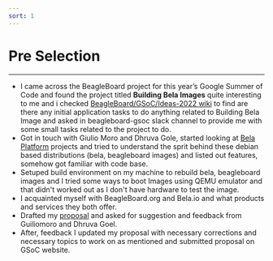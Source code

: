 ```yaml
---
sort: 1
---
```



# Pre Selection
---
- I came across the BeagleBoard project for this year’s Google Summer of Code and found the project titled **Building Bela Images** quite interesting to me and i checked [BeagleBoard/GSoC/Ideas-2022 wiki](https://elinux.org/BeagleBoard/GSoC/Ideas-2022) to find are there any initial application tasks to do anything related to Building Bela Image and asked in beagleboard-gsoc slack channel to provide me with some small tasks related to the project to do.
- Got in touch with Giulio Moro and Dhruva Gole, started looking at [Bela Platform](https://github.com/BelaPlatform) projects and tried to understand the sprit behind these debian based distributions (bela, beagleboard images) and listed out features, somehow got familiar with code base.
- Setuped build environment on my machine to rebuild bela, beagleboard images and I tried some ways to boot Images using QEMU emulator and that didn't worked out as I don't have hardware to test the image. 
- I acquainted myself with BeagleBoard.org and Bela.io and what products and services they both offer.
- Drafted my [proposal](https://elinux.org/BeagleBoard/GSoC/2022_Proposal/Building_Bela_Images) and asked for suggestion and feedback from Guiliomoro and Dhruva Goel.
- After, feedback I updated my proposal with necessary corrections and necessary topics to work on as mentioned and submitted proposal on GSoC website.
